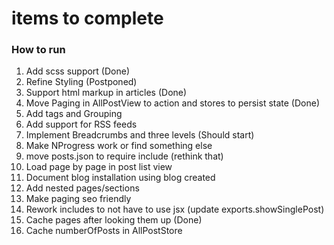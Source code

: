 # items to complete

### How to run 

1. Add scss support (Done)
2. Refine Styling (Postponed)
3. Support html markup in articles (Done)
4. Move Paging in AllPostView to action and stores to persist state (Done)
5. Add tags and Grouping
6. Add support for RSS feeds
7. Implement Breadcrumbs and three levels (Should start)
8. Make NProgress work or find something else
9. move posts.json to require include (rethink that)
10. Load page by page in post list view
11. Document blog installation using blog created
12. Add nested pages/sections
13. Make paging seo friendly
14. Rework includes to not have to use jsx (update exports.showSinglePost)
15. Cache pages after looking them up (Done)
16. Cache numberOfPosts in AllPostStore


